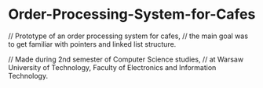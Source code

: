 # Order-Processing-System-for-Cafes

// Prototype of an order processing system for cafes,
// the main goal was to get familiar with pointers and linked list structure.

// Made during 2nd semester of Computer Science studies,
// at Warsaw University of Technology, Faculty of Electronics and Information Technology.
